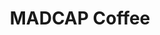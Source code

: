 ---
layout: card
category: [maker, physical]
image: /img/makers/madcap.png
img_class: 
title: MADCAP Coffee
homepage: http://madcapcoffee.com/
---